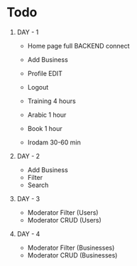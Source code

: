 # Todo

1. DAY - 1

    - Home page full BACKEND connect
    - Add Business
    - Profile EDIT
    - Logout

    - Training 4 hours
    - Arabic 1 hour
    - Book 1 hour
    - Irodam 30-60 min

2. DAY - 2
    - Add Business
    - Filter
    - Search

3. DAY - 3
    - Moderator Filter (Users)
    - Moderator CRUD (Users)

4. DAY - 4
    - Moderator Filter (Businesses)
    - Moderator CRUD (Businesses)
